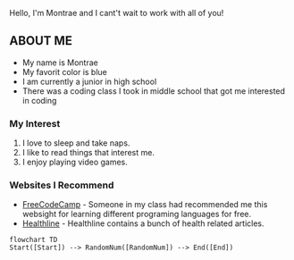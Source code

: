 Hello, I'm Montrae and I cant't wait to work with all of you!

## **ABOUT ME**

* My name is Montrae  
* My favorit color is blue  
* I am currently a junior in high school  
* There was a coding class I took in middle school that got me interested in coding  

### **My Interest**

1. I love to sleep and take naps.  
2. I like to read things that interest me.  
3. I enjoy playing video games.
     
### **Websites I Recommend**

- [FreeCodeCamp](https://www.freecodecamp.org/) - Someone in my class had recommended me this websight for learning different programing languages for free.  
- [Healthline](https://www.healthline.com/m) - Healthline contains a bunch of health related articles.  


```mermaid
flowchart TD
Start([Start]) --> RandomNum([RandomNum]) --> End([End])
```
